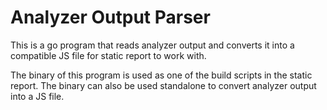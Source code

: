 # Analyzer Output Parser

This is a go program that reads analyzer output and converts it into a compatible JS file for static report to work with.

The binary of this program is used as one of the build scripts in the static report. The binary can also be used standalone to convert analyzer output into a JS file.